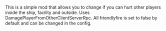 This is a simple mod that allows you to change if you can hurt other players inside the ship, facility and outside. Uses DamagePlayerFromOtherClientServerRpc. All friendlyfire is set to false by default and can be changed in the config.